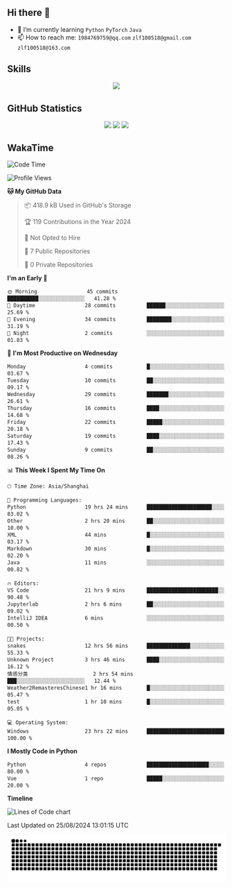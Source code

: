 ## Hi there 👋

- 🌱 I’m currently learning `Python` `PyTorch` `Java`
- 📫 How to reach me: `1984769759@qq.com` `zlf100518@gmail.com` `zlf100518@163.com`

## Skills
<div align="center"> <img src="https://skillicons.dev/icons?i=python,linux,git,github,html,css,js" /> </div>

## GitHub Statistics

<div align="center">
  <img src="https://github-readme-stats.vercel.app/api?username=mrcchenfeng&show_icons=true&theme=tokyonight" />
  <img src="https://github-readme-stats.vercel.app/api/top-langs/?username=mrcchenfeng&show_icons=true&theme=tokyonight" />
  <img src="https://github-readme-activity-graph.vercel.app/graph?username=mrcchenfeng&theme=xcode" />
</div>

## WakaTime

<!--START_SECTION:waka-->
![Code Time](http://img.shields.io/badge/Code%20Time-49%20hrs%2019%20mins-blue)

![Profile Views](http://img.shields.io/badge/Profile%20Views-1-blue)

**🐱 My GitHub Data** 

> 📦 418.9 kB Used in GitHub's Storage 
 > 
> 🏆 119 Contributions in the Year 2024
 > 
> 🚫 Not Opted to Hire
 > 
> 📜 7 Public Repositories 
 > 
> 🔑 0 Private Repositories 
 > 
**I'm an Early 🐤** 

```text
🌞 Morning                45 commits          ██████████░░░░░░░░░░░░░░░   41.28 % 
🌆 Daytime                28 commits          ██████░░░░░░░░░░░░░░░░░░░   25.69 % 
🌃 Evening                34 commits          ████████░░░░░░░░░░░░░░░░░   31.19 % 
🌙 Night                  2 commits           ░░░░░░░░░░░░░░░░░░░░░░░░░   01.83 % 
```
📅 **I'm Most Productive on Wednesday** 

```text
Monday                   4 commits           █░░░░░░░░░░░░░░░░░░░░░░░░   03.67 % 
Tuesday                  10 commits          ██░░░░░░░░░░░░░░░░░░░░░░░   09.17 % 
Wednesday                29 commits          ███████░░░░░░░░░░░░░░░░░░   26.61 % 
Thursday                 16 commits          ████░░░░░░░░░░░░░░░░░░░░░   14.68 % 
Friday                   22 commits          █████░░░░░░░░░░░░░░░░░░░░   20.18 % 
Saturday                 19 commits          ████░░░░░░░░░░░░░░░░░░░░░   17.43 % 
Sunday                   9 commits           ██░░░░░░░░░░░░░░░░░░░░░░░   08.26 % 
```


📊 **This Week I Spent My Time On** 

```text
🕑︎ Time Zone: Asia/Shanghai

💬 Programming Languages: 
Python                   19 hrs 24 mins      █████████████████████░░░░   83.02 % 
Other                    2 hrs 20 mins       ██░░░░░░░░░░░░░░░░░░░░░░░   10.00 % 
XML                      44 mins             █░░░░░░░░░░░░░░░░░░░░░░░░   03.17 % 
Markdown                 30 mins             █░░░░░░░░░░░░░░░░░░░░░░░░   02.20 % 
Java                     11 mins             ░░░░░░░░░░░░░░░░░░░░░░░░░   00.82 % 

🔥 Editors: 
VS Code                  21 hrs 9 mins       ███████████████████████░░   90.48 % 
Jupyterlab               2 hrs 6 mins        ██░░░░░░░░░░░░░░░░░░░░░░░   09.02 % 
IntelliJ IDEA            6 mins              ░░░░░░░░░░░░░░░░░░░░░░░░░   00.50 % 

🐱‍💻 Projects: 
snakes                   12 hrs 56 mins      ██████████████░░░░░░░░░░░   55.33 % 
Unknown Project          3 hrs 46 mins       ████░░░░░░░░░░░░░░░░░░░░░   16.12 % 
情感分类                     2 hrs 54 mins       ███░░░░░░░░░░░░░░░░░░░░░░   12.44 % 
Weather2RemasteresChinese1 hr 16 mins        █░░░░░░░░░░░░░░░░░░░░░░░░   05.47 % 
test                     1 hr 10 mins        █░░░░░░░░░░░░░░░░░░░░░░░░   05.05 % 

💻 Operating System: 
Windows                  23 hrs 22 mins      █████████████████████████   100.00 % 
```

**I Mostly Code in Python** 

```text
Python                   4 repos             ████████████████████░░░░░   80.00 % 
Vue                      1 repo              █████░░░░░░░░░░░░░░░░░░░░   20.00 % 
```



**Timeline**

![Lines of Code chart](https://raw.githubusercontent.com/mrcchenfeng/mrcchenfeng/main/assets/bar_graph.png)


 Last Updated on 25/08/2024 13:01:15 UTC
<!--END_SECTION:waka-->

<div align="center"><img src="./assets/github-snake-dark.svg" /></div>
